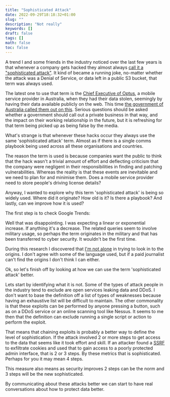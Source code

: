 ```yaml
---
title: "Sophisticated Attack"
date: 2022-09-29T18:18:32+01:00
slug: ""
description: "Not really"
keywords: []
draft: false
tags: []
math: false
toc: false
---
```


<!--alex disable attack-->
<!--alex disable attacks-->

A trend I and some friends in the industry noticed over the last few years is that whenever a company gets hacked they almost always [call it a "sophisticated attack"](https://www.google.com/search?q=site%3Abbc.co.uk%2Fnews%20%22sophisticated%20attack%22). It kind of became a running joke, no-matter whether the attack was a Denial of Service, or data left in a public S3 bucket, that term was always used.

The latest one to use that term is the [Chief Executive of Optus](https://www.bbc.co.uk/news/world-australia-63056838), a mobile service provider in Australia, when they had their data stolen, seemingly by having their data available publicly on the web. This time [the government of Australia called them out on this](https://twitter.com/ClareONeilMP/status/1574361824102711296). Serious questions should be asked whether a government should call out a private business in that way, and the impact on their working relationship in the future, but it is refreshing for that term being picked up as being false by the media.

What's strange is that whenever these hacks occur they always use the same 'sophisticated attack' term. Almost as if there is a single comms playbook being used across all these organisations and countries.

The reason the term is used is because companies want the public to think that the hack wasn't a trivial amount of effort and deflecting criticism that the company were negligent in their responsibilities in finding and patching vulnerabilities. Whereas the reality is that these events are inevitable and we need to plan for and minimise them. Does a mobile service provider need to store people's driving license details?

Anyway, I wanted to explore why this term 'sophisticated attack' is being so widely used. Where did it originate? How old is it? Is there a playbook? And lastly, can we improve how it is used?

The first step is to check Google Trends:

  <script type="text/javascript" src="https://ssl.gstatic.com/trends_nrtr/3045_RC01/embed_loader.js"></script>
  <script type="text/javascript">
    trends.embed.renderExploreWidget("TIMESERIES", {"comparisonItem":[{"keyword":"\"sophisticated attack\"","geo":"","time":"2004-01-01 2022-09-29"}],"category":0,"property":""}, {"exploreQuery":"date=all&q=%22sophisticated%20attack%22","guestPath":"https://trends.google.co.uk:443/trends/embed/"});
  </script>

Well that was disappointing. I was expecting a linear or exponential increase. If anything it's a decrease. The related queries seem to involve military usage, so perhaps the term originates in the military and that has been transferred to cyber security. It wouldn't be the first time.

During this research I discovered that [I'm not alone](https://www.engadget.com/2016-06-06-dnp-sophisticated-hack-attack-dont-believe-the-hype.html) in trying to look in to the origins. I don't agree with some of the language used, but if a paid journalist can't find the origins I don't think I can either.

Ok, so let's finish off by looking at how we can use the term 'sophisticated attack' better.

Lets start by identifying what it is not. Some of the types of attack people in the industry tend to exclude are open services leaking data and DDoS. I don't want to base the definition off a list of types of weaknesses because having an exhaustive list will be difficult to maintain. The other commonality is that these exploits can be performed by anyone pressing a button, such as on a DDoS service or an online scanning tool like Nessus. It seems to me then that the definition can exclude running a single script or action to perform the exploit.

That means that chaining exploits is probably a better way to define the level of sophistication. If the attack involved 2 or more steps to get access to the data that seems like it took effort and skill. If an attacker found a [SSRF](https://owasp.org/www-community/attacks/Server_Side_Request_Forgery) to exfiltrate cookies and used that to gain access to a poorly protected admin interface, that is 2 or 3 steps. By these metrics that is sophisticated. Perhaps for you it may mean 4 steps.

This measure also means as security improves 2 steps can be the norm and 3 steps will be the new sophisticated.

By communicating about these attacks better we can start to have real conversations about how to protect data better. 
